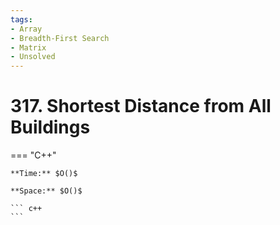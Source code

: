 ```yaml
---
tags:
- Array
- Breadth-First Search
- Matrix
- Unsolved
---
```



# 317. Shortest Distance from All Buildings

=== "C++"

    **Time:** $O()$

    **Space:** $O()$

    ``` c++
    ```